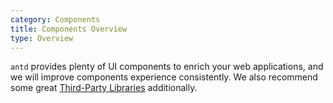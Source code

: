 ```yaml
---
category: Components
title: Components Overview
type: Overview
--- 
```


`antd` provides plenty of UI components to enrich your web applications, and we will improve components experience consistently. We also recommend some great [Third-Party Libraries](/docs/react/recommendation) additionally.
